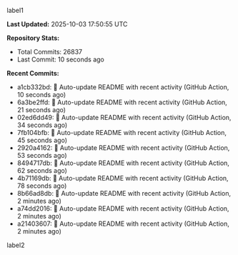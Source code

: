 
label1 
<!-- ACTIVITY_START -->
**Last Updated:** 2025-10-03 17:50:55 UTC

**Repository Stats:**
- Total Commits: 26837
- Last Commit: 10 seconds ago

**Recent Commits:**
- a1cb332bd: 🤖 Auto-update README with recent activity (GitHub Action, 10 seconds ago)
- 6a3be2ffd: 🤖 Auto-update README with recent activity (GitHub Action, 21 seconds ago)
- 02ed6dd49: 🤖 Auto-update README with recent activity (GitHub Action, 34 seconds ago)
- 7fb104bfb: 🤖 Auto-update README with recent activity (GitHub Action, 45 seconds ago)
- 2920a4162: 🤖 Auto-update README with recent activity (GitHub Action, 53 seconds ago)
- 8494717db: 🤖 Auto-update README with recent activity (GitHub Action, 62 seconds ago)
- 4b71169db: 🤖 Auto-update README with recent activity (GitHub Action, 78 seconds ago)
- 8b66ad8db: 🤖 Auto-update README with recent activity (GitHub Action, 2 minutes ago)
- a74dd2016: 🤖 Auto-update README with recent activity (GitHub Action, 2 minutes ago)
- a21403607: 🤖 Auto-update README with recent activity (GitHub Action, 2 minutes ago)
<!-- ACTIVITY_END -->

label2
